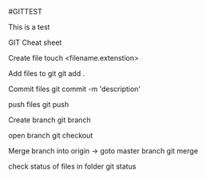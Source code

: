 #GITTEST

This is a test

GIT Cheat sheet

Create file 
  touch <filename.extenstion>
 
Add files to git 
  git add .

Commit files
  git commit -m 'description'

push files
  git push

Create branch
  git branch <branchname>

open branch
  git checkout <nameofbranch>

Merge branch into origin 
-> goto master branch
  git merge <branchname>
  
check status of files in folder
  git status
